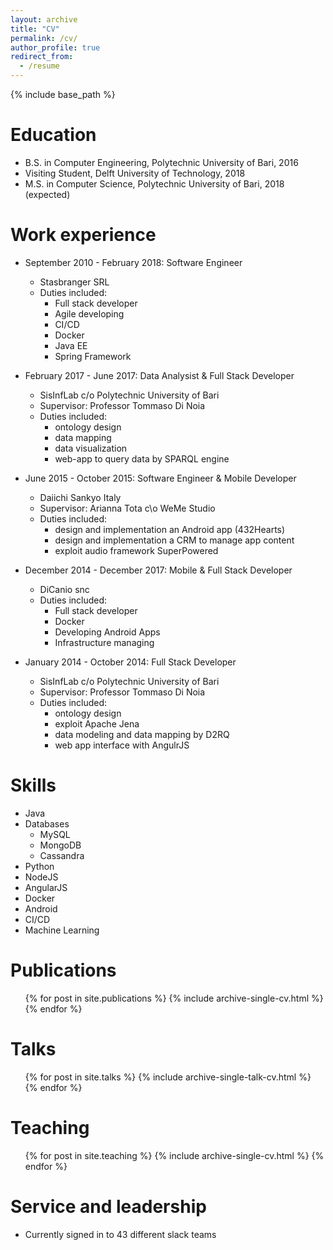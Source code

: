 ```yaml
---
layout: archive
title: "CV"
permalink: /cv/
author_profile: true
redirect_from:
  - /resume
---
```


{% include base_path %}

Education
======
* B.S. in Computer Engineering, Polytechnic University of Bari, 2016
* Visiting Student, Delft University of Technology, 2018
* M.S. in Computer Science, Polytechnic University of Bari, 2018 (expected)

Work experience
======
* September 2010 - February 2018: Software Engineer
  * Stasbranger SRL
  * Duties included:
      * Full stack developer
      * Agile developing
      * CI/CD
      * Docker
      * Java EE
      * Spring Framework

* February 2017 - June 2017: Data Analysist & Full Stack Developer
  * SisInfLab c/o Polytechnic University of Bari
  * Supervisor: Professor Tommaso Di Noia
  * Duties included:
    * ontology design
    * data mapping
    * data visualization
    * web-app to query data by SPARQL engine

* June 2015 - October 2015: Software Engineer & Mobile Developer
    * Daiichi Sankyo Italy
    * Supervisor: Arianna Tota  c\o WeMe Studio
    * Duties included:
        * design and implementation an Android app (432Hearts)
        * design and implementation a CRM to manage app content
        * exploit audio framework SuperPowered

* December 2014 - December 2017: Mobile & Full Stack Developer
    * DiCanio snc
    * Duties included:
        * Full stack developer
        * Docker
        * Developing Android Apps
        * Infrastructure managing

* January 2014 - October 2014: Full Stack Developer
    * SisInfLab c/o Polytechnic University of Bari
    * Supervisor: Professor Tommaso Di Noia
    * Duties included:
        * ontology design
        * exploit Apache Jena
        * data modeling and data mapping by D2RQ
        * web app interface with AngulrJS
  
Skills
======
* Java
* Databases
    * MySQL
    * MongoDB
    * Cassandra
* Python
* NodeJS
* AngularJS
* Docker
* Android
* CI/CD
* Machine Learning

Publications
======
  <ul>{% for post in site.publications %}
    {% include archive-single-cv.html %}
  {% endfor %}</ul>
  
Talks
======
  <ul>{% for post in site.talks %}
    {% include archive-single-talk-cv.html %}
  {% endfor %}</ul>
  
Teaching
======
  <ul>{% for post in site.teaching %}
    {% include archive-single-cv.html %}
  {% endfor %}</ul>
  
Service and leadership
======
* Currently signed in to 43 different slack teams
